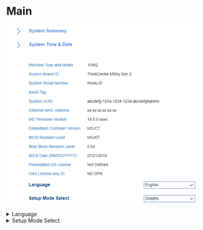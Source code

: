 # Main #
![](./img/thinkcenter_main.png)

<details><summary>Language</summary>

Options:

1.  **English**
2.	French
3.  Russian
4.  Chinese (Mandarin)

<!-- WMI: no -->

</details>

<details><summary>Setup Mode Select</summary>

<!-- MODEL: S only-->

Options:

1.  **Text** - simple text interface with navigation and actions available only via keyboard. Default.
2.	Graphic - graphical interface with possibility to additionally use mouse for navigation and actions.

<!-- WMI: no -->

</details>
